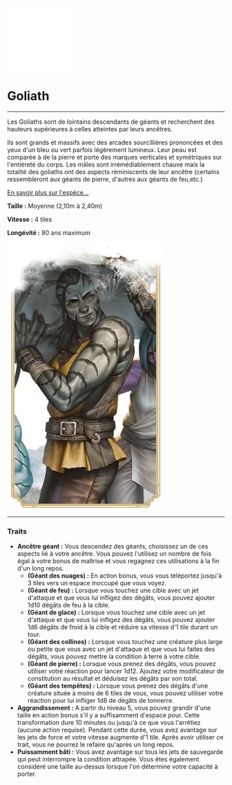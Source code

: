 <div class="icon-container">
  <img src="_media/especes/goliath.png" alt="Goliath" class="icon-r-title" data-no-zoom />

# Goliath <!-- {docsify-ignore} -->

</div>

---

<div class="bloc-pres">
<div class="bloc-texte">
  <div class="texte">
    <p>Les Goliaths sont de lointains descendants de géants et recherchent des hauteurs supérieures à celles atteintes par leurs ancêtres.</p>
    <p>Ils sont grands et massifs avec des arcades sourcillières prononcées et des yeux d'un bleu ou vert parfois légèrement lumineux. Leur peau est comparée à de la pierre et porte des marques verticales et symétriques sur l'entièreté du corps. Les mâles sont irrémédiablement chauve mais la totalité des goliaths ont des aspects réminiscents de leur ancêtre (certains ressembleront aux géants de pierre, d'autres aux géants de feu,etc.)</p>
    <a href="#" target="_blank">En savoir plus sur l'espèce...</a>
    <div class="summary">
      <p><strong>Taille :</strong> Moyenne (2,10m à 2,40m)</p>
      <p><strong>Vitesse :</strong> 4 tiles</p>
      <p><strong>Longévité :</strong> 80 ans maximum</p>
    </div>
  </div>
  </div>
  <img src="_media/especes/pres-goliath.png" alt="Goliath" class="img-pres" data-no-zoom />
</div>

---

### Traits <!-- {docsify-ignore} -->

- **Ancêtre géant :** Vous descendez des géants, choisissez un de ces aspects lié à votre ancêtre. Vous pouvez l'utilisez un nombre de fois égal à votre bonus de maîtrise et vous regagnez ces utilisations à la fin d'un long repos.
  - **(Géant des nuages) :** En action bonus, vous vous téléportez jusqu'à 3 tiles vers un espace inoccupé que vous voyez.
  - **(Géant de feu) :** Lorsque vous touchez une cible avec un jet d'attaque et que vous lui infligez des dégâts, vous pouvez ajouter 1d10 dégâts de feu à la cible.
  - **(Géant de glace) :** Lorsque vous touchez une cible avec un jet d'attaque et que vous lui infligez des dégâts, vous pouvez ajouter 1d6 dégâts de froid à la cible et réduire sa vitesse d'1 tile durant un tour.
  - **(Géant des collines) :** Lorsque vous touchez une créature plus large ou petite que vous avec un jet d'attaque et que vous lui faites des dégâts, vous pouvez mettre la condition à terre à votre cible.
  - **(Géant de pierre) :** Lorsque vous prenez des dégâts, vous pouvez utiliser votre réaction pour lancer 1d12. Ajoutez votre modificateur de constitution au résultat et déduisez les dégâts par son total.
  - **(Géant des tempêtes) :** Lorsque vous prenez des dégâts d'une créature située à moins de 6 tiles de vous, vous pouvez utiliser votre réaction pour lui infliger 1d8 de dégâts de tonnerre.
- **Aggrandissement :** A partir du niveau 5, vous pouvez grandir d'une taille en action bonus s'il y a suffisamment d'espace pour. Cette transformation dure 10 minutes ou jusqu'à ce que vous l'arrêtiez (aucune action requise). Pendant cette durée, vous avez avantage sur les jets de force et votre vitesse augmente d'1 tile. Après avoir utiliser ce trait, vous ne pourrez le refaire qu'après un long repos.
- **Puissamment bâti :** Vous avez avantage sur tous les jets de sauvegarde qui peut interrompre la condition attrapée. Vous êtes également considéré une taille au-dessus lorsque l'on détermine votre capacité à porter.